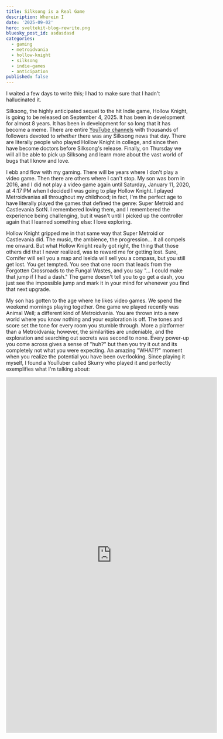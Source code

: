 ```yaml
---
title: Silksong is a Real Game
description: Wherein I 
date: '2025-09-02'
hero: sveltekit-blog-rewrite.png
bluesky_post_id: asdasdasd
categories:
  - gaming
  - metroidvania
  - hollow-knight
  - silksong
  - indie-games
  - anticipation
published: false
---
```


I waited a few days to write this; I had to make sure that I hadn't hallucinated it.

Silksong, the highly anticipated sequel to the hit Indie game, Hollow Knight, is going to be 
released on September 4, 2025. It has been in development for almost 8 years. It has been in
development for so long that it has become a meme. There are entire 
[YouTube channels](https://www.youtube.com/@DailySilksongNews) with thousands of followers devoted
to *whether* there was any Silksong news that day. There are literally people who played Hollow
Knight in college, and since then have become doctors before Silksong's release. Finally, on
Thursday we will all be able to pick up Silksong and learn more about the vast world of bugs that
I know and love.

I ebb and flow with my gaming. There will be years where I don't play a video game. Then there are
others where I can't stop. My son was born in 2016, and I did not play a video game again until
Saturday, January 11, 2020, at 4:17 PM when I decided I was going to play Hollow Knight. I played
Metroidvanias all throughout my childhood; in fact, I'm the perfect age to have literally played
the games that defined the genre: Super Metroid and Castlevania SotN. I remembered loving them, and
I remembered the experience being challenging, but it wasn't until I picked up the controller again
that I learned something else: I love exploring.

Hollow Knight gripped me in that same way that Super Metroid or Castlevania did. The music, the
ambience, the progression... it all compels me onward. But what Hollow Knight really got right, the
thing that those others did that I never realized, was to reward me for getting lost. Sure,
Cornifer will sell you a map and Iselda will sell you a compass, but you still get lost. You get
tempted. You see that one room that leads from the Forgotten Crossroads to the Fungal Wastes, and
you say "... I could make that jump if I had a dash." The game doesn't tell you to go get a dash,
you just see the impossible jump and mark it in your mind for whenever you find that next upgrade.

My son has gotten to the age where he likes video games. We spend the weekend mornings playing
together. One game we played recently was Animal Well; a different kind of Metroidvania. You are
thrown into a new world where you know nothing and your exploration is off. The tones and score
set the tone for every room you stumble through. More a platformer than a Metroidvania; however,
the similarities are undeniable, and the exploration and searching out secrets was second to none.
Every power-up you come across gives a sense of "huh?" but then you try it out and its completely
not what you were expecting. An amazing "WHAT!?" moment when you realize the potential you have
been overlooking. Since playing it myself, I found a YouTuber called Skurry who played it and
perfectly exemplifies what I'm talking about:
<iframe width="576" height="972" src="https://www.youtube.com/embed/EODDbJym6SE?si=SahRIMclEgQH_JvC&amp;start=761" title="YouTube video player" frameborder="0" allow="accelerometer; autoplay; clipboard-write; encrypted-media; gyroscope; picture-in-picture; web-share" referrerpolicy="strict-origin-when-cross-origin" allowfullscreen></iframe>